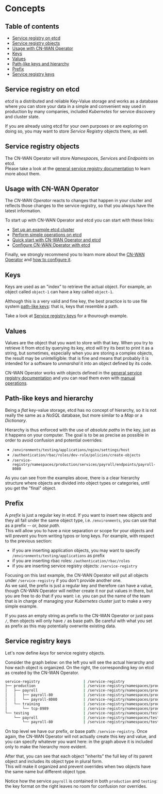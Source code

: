 # Concepts

## Table of contents

* [Service registry on etcd](#service-registry-on-etcd)
* [Service registry objects](#service-registry-objects)
* [Usage with CN-WAN Operator](#usage-with-cn-wan-operator)
* [Keys](#keys)
* [Values](#values)
* [Path-like keys and hierarchy](#path-like-keys-and-hierarchy)
* [Prefix](#prefix)
* [Service registry keys](#service-registry-keys)

## Service registry on etcd

*etcd* is a distributed and reliable Key-Value storage and works as a database where you can store your data in a simple and convenient way used in production by many companies, included *Kubernetes* for service discovery and cluster state.

If you are already using etcd for your own purposes or are exploring on doing so, you may want to store *Service Registry* objects there, as well.

## Service registry objects

The CN-WAN Operator will store *Namespace*s, *Service*s and *Endpoint*s on etcd.  
Please take a look at the [general service registry documentation](../service_registry.md) to learn more about them.

## Usage with CN-WAN Operator

The *CN-WAN Operator* reacts to changes that happen in your cluster and reflects those changes to the service registry, so that you always have the latest information.

To start up with CN-WAN Operator and etcd you can start with these links:

* [Set up an example etcd cluster](./demo_cluster_setup.md)
* [Perform simple operations on etcd](./interact.md)
* [Quick start with CN-WAN Operator and etcd](./quickstart.md)
* [Configure CN-WAN Operator with etcd](./operator_configuration.md)

Finally, we strongly recommend you to learn more about the [CN-WAN Operator](../concepts.md) and [how to configure it](../configuration.md).

## Keys

Keys are used as an "index" to retrieve the actual object. For example, an object called `object-1` can have a key called `object-1`.

Although this is a very valid and fine key, the best practice is to use file system [path-like keys](#path-like-keys-and-hierarchy): that is, keys that resemble a path.

Take a look at [Service registry keys](#service-registry-keys) for a thourough example.

## Values

Values are the object that you want to store with that key. When you try to retrieve it from etcd by querying its key, etcd will try its best to print it as a string, but sometimes, especially when you are storing a complex objects, the result may be unintelligible: that is fine and means that probably it is intended for a software to *unmarshal* it into an object defined by its code.

CN-WAN Operator works with objects defined in the [general service registry documentation](../service_registry.md) and you can read them even with [manual operations](./interact.md).

## Path-like keys and hierarchy

Being a *flat* key-value storage, etcd has no concept of hierarchy, so it is not really the same as a *NoSQL* database, but more similar to a *Map* or a *Dictionary*.

Hierarchy is thus enforced with the use of *absolute paths* in the key, just as it happens on your computer. The goal is to be as precise as possible in order to avoid confusion and potential overrides:

* `/environments/testing/applications/nginx/settings/host`
* `/authentication/rbac/roles/dev-role/policies/create-objects`
* `/service-registry/namespaces/production/services/payroll/endpoints/payroll-8080`

As you can see from the examples above, there is a clear hierarchy structure where objects are divided into object types or categories, until you get the "final" object.

## Prefix

A *prefix* is just a regular key in etcd. If you want to insert new objects and they all fall under the same object type, i.e. `/environments`, you can use that as a prefix -- or, *base path*.  
This will allow you to have a nice separation or scope for your objects and will prevent you from writing typos or long keys. For example, with respect to the previous section:

* if you are inserting application objects, you may want to specify `/environments/testing/applications` as prefix
* if you are inserting rbac roles: `/authentication/rbac/roles`
* if you are inserting service registry objects: `/service-registry`

Focusing on this last example, the CN-WAN Operator will put all objects under `/service-registry` if you don't provide another one.  
As we said, the prefix is just a regular key and therefore can have a value, though CN-WAN Operator will neither create it nor put values in there, but you are free to do that if you want: i.e. you can put the name of the team that is in charge of managing your *Kubernetes* cluster just to make a very simple example.

If you pass an empty string as prefix to the CN-WAN Operator or just pass `/`, then objects will only have `/` as base path. Be careful with what you set as prefix as this may potentially overwrite existing data.

## Service registry keys

Let's now define *keys* for service registry objects.

Consider the graph below: on the left you will see the actual hierarchy and how each object is organized. On the right, the corresponding key on etcd as created by the CN-WAN Operator.

```bash
service-registry                    | /service-registry
├── production                      | /service-registry/namespaces/production
│   ├── payroll                     | /service-registry/namespaces/production/services/payroll
│   │   ├── payroll-80              | /service-registry/namespaces/production/services/payroll/endpoints/payroll-80
│   │   └── payroll-8080            | /service-registry/namespaces/production/services/payroll/endpoints/payroll-8080
│   └── training                    | /service-registry/namespaces/production/services/training
│       └── tcp-8989                | /service-registry/namespaces/production/services/training/endpoints/tcp-8989
└── testing                         | /service-registry/namespaces/testing
    └── payroll                     | /service-registry/namespaces/testing/services/payroll
        └── payroll-80              | /service-registry/namespaces/testing/services/payroll/endpoints/payroll-80
```

On top level we have our prefix, or base path: `/service-registry`. Once again, the CN-WAN Operator will not actually create this key and value, and you can specify whatever you want here: in the graph above it is included only to make the hierarchy more evident.

After that, you can see that each object "inherits" the full key of its parent object and includes its object type in plural form.  
This will make it organized and prevent overrides when two objects have the same name but different object type.

Notice how the service `payroll` is contained in both `production` and `testing`: the key format on the right leaves no room for confusion nor overrides.
